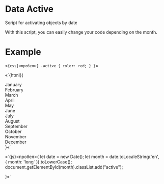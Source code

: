 # Data Active
Script for activating objects by date


With this script, you can easily change your code depending on the month.


# Example

«`{css}<пробел>{
    .active {
      color: red;
    }
}`«


«`{html}{

  <div id="january">January</div>
  <div id="february">February</div>
  <div id="march">March</div>
  <div id="april">April</div>
  <div id="may">May</div>
  <div id="june">June</div>
  <div id="july">July</div>
  <div id="august">August</div>
  <div id="september">September</div>
  <div id="october">October</div>
  <div id="november">November</div>
  <div id="december">December</div>
}«`

«`{js}<пробел>{
    let date = new Date();
    let month = date.toLocaleString('en', { month: 'long' }).toLowerCase();
    document.getElementById(month).classList.add("active");

}«`




